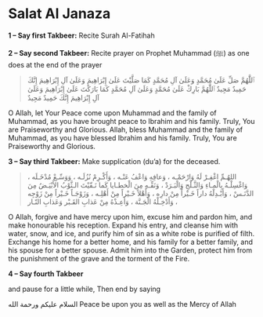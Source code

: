 # Salat Al Janaza

**1 – Say first Takbeer:** Recite Surah Al-Fatihah

**2 – Say second Takbeer:** Recite prayer on Prophet Muhammad (ﷺ) as one does at the end of the prayer

> ٱللَّٰهُمَّ صَلِّ عَلَىٰ مُحَمَّدٍ وَعَلَىٰ آلِ مُحَمَّدٍ كَمَا صَلَّيْتَ عَلَىٰ إِبْرَاهِيمَ وَعَلَىٰ آلِ إِبْرَاهِيمَ إِنَّكَ حَمِيدٌ مَجِيدٌ ٱللَّٰهُمَّ بَارِكْ عَلَىٰ مُحَمَّدٍ وَعَلَىٰ آلِ مُحَمَّدٍ كَمَا بَارَكْتَ عَلَىٰ إِبْرَاهِيمَ وَعَلَىٰ آلِ إِبْرَاهِيمَ إِنَّكَ حَمِيدٌ مَجِيدٌ

O Allah, let Your Peace come upon Muhammad and the family of Muhammad, as you have brought peace to Ibrahim and his family. Truly, You are Praiseworthy and Glorious. Allah, bless Muhammad and the family of Muhammad, as you have blessed Ibrahim and his family. Truly, You are Praiseworthy and Glorious.

**3 – Say third Takbeer:** Make supplication (du’a) for the deceased.

> اللهُـمِّ اغْفِـرْ لَهُ وَارْحَمْـه ، وَعافِهِ وَاعْفُ عَنْـه ، وَأَكْـرِمْ نُزُلَـه ، وَوَسِّـعْ مُدْخَـلَه ، وَاغْسِلْـهُ بِالْمـاءِ وَالثَّـلْجِ وَالْبَـرَدْ ، وَنَقِّـهِ مِنَ الْخطـايا كَما نَـقّيْتَ الـثَّوْبُ الأَبْيَـضُ مِنَ الدَّنَـسْ ، وَأَبْـدِلْهُ داراً خَـيْراً مِنْ دارِه ، وَأَهْلاً خَـيْراً مِنْ أَهْلِـه ، وَزَوْجَـاً خَـيْراً مِنْ زَوْجِه ، وَأَدْخِـلْهُ الْجَـنَّة ، وَأَعِـذْهُ مِنْ عَذابِ القَـبْر وَعَذابِ النّـار

O Allah, forgive and have mercy upon him, excuse him and pardon him, and make honourable his reception. Expand his entry, and cleanse him with water, snow, and ice, and purify him of sin as a white robe is purified of filth. Exchange his home for a better home, and his family for a better family, and his spouse for a better spouse. Admit him into the Garden, protect him from the punishment of the grave and the torment of the Fire.

**4 – Say fourth Takbeer**

and pause for a little while, Then end by saying

السلام عليكم ورحمة الله
Peace be upon you as well as the Mercy of Allah